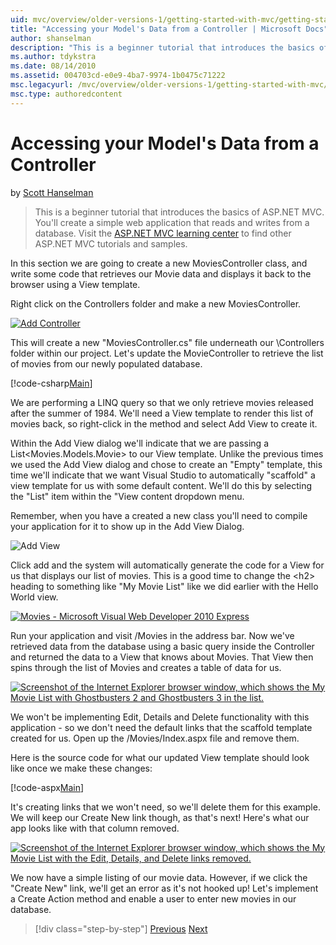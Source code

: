 ```yaml
---
uid: mvc/overview/older-versions-1/getting-started-with-mvc/getting-started-with-mvc-part5
title: "Accessing your Model's Data from a Controller | Microsoft Docs"
author: shanselman
description: "This is a beginner tutorial that introduces the basics of ASP.NET MVC. Create a simple web application that reads and writes from a database. (5 of 8)"
ms.author: tdykstra
ms.date: 08/14/2010
ms.assetid: 004703cd-e0e9-4ba7-9974-1b0475c71222
msc.legacyurl: /mvc/overview/older-versions-1/getting-started-with-mvc/getting-started-with-mvc-part5
msc.type: authoredcontent
---
```

# Accessing your Model's Data from a Controller

by [Scott Hanselman](https://github.com/shanselman)

> This is a beginner tutorial that introduces the basics of ASP.NET MVC. You'll create a simple web application that reads and writes from a database. Visit the [ASP.NET MVC learning center](../../../index.md) to find other ASP.NET MVC tutorials and samples.

In this section we are going to create a new MoviesController class, and write some code that retrieves our Movie data and displays it back to the browser using a View template.

Right click on the Controllers folder and make a new MoviesController.

[![Add Controller](getting-started-with-mvc-part5/_static/image2.png)](getting-started-with-mvc-part5/_static/image1.png)

This will create a new "MoviesController.cs" file underneath our \Controllers folder within our project. Let's update the MovieController to retrieve the list of movies from our newly populated database.

[!code-csharp[Main](getting-started-with-mvc-part5/samples/sample1.cs)]

We are performing a LINQ query so that we only retrieve movies released after the summer of 1984. We'll need a View template to render this list of movies back, so right-click in the method and select Add View to create it.

Within the Add View dialog we'll indicate that we are passing a List&lt;Movies.Models.Movie&gt; to our View template. Unlike the previous times we used the Add View dialog and chose to create an "Empty" template, this time we'll indicate that we want Visual Studio to automatically "scaffold" a view template for us with some default content. We'll do this by selecting the "List" item within the "View content dropdown menu.

Remember, when you have a created a new class you'll need to compile your application for it to show up in the Add View Dialog.

![Add View](getting-started-with-mvc-part5/_static/image3.png)

Click add and the system will automatically generate the code for a View for us that displays our list of movies. This is a good time to change the &lt;h2&gt; heading to something like "My Movie List" like we did earlier with the Hello World view.

[![Movies - Microsoft Visual Web Developer 2010 Express](getting-started-with-mvc-part5/_static/image5.png)](getting-started-with-mvc-part5/_static/image4.png)

Run your application and visit /Movies in the address bar. Now we've retrieved data from the database using a basic query inside the Controller and returned the data to a View that knows about Movies. That View then spins through the list of Movies and creates a table of data for us.

[![Screenshot of the Internet Explorer browser window, which shows the My Movie List with Ghostbusters 2 and Ghostbusters 3 in the list.](getting-started-with-mvc-part5/_static/image7.png)](getting-started-with-mvc-part5/_static/image6.png)

We won't be implementing Edit, Details and Delete functionality with this application - so we don't need the default links that the scaffold template created for us. Open up the /Movies/Index.aspx file and remove them.

Here is the source code for what our updated View template should look like once we make these changes:

[!code-aspx[Main](getting-started-with-mvc-part5/samples/sample2.aspx)]

It's creating links that we won't need, so we'll delete them for this example. We will keep our Create New link though, as that's next! Here's what our app looks like with that column removed.

[![Screenshot of the Internet Explorer browser window, which shows the My Movie List with the Edit, Details, and Delete links removed.](getting-started-with-mvc-part5/_static/image9.png)](getting-started-with-mvc-part5/_static/image8.png)

We now have a simple listing of our movie data. However, if we click the "Create New" link, we'll get an error as it's not hooked up! Let's implement a Create Action method and enable a user to enter new movies in our database.

> [!div class="step-by-step"]
> [Previous](getting-started-with-mvc-part4.md)
> [Next](getting-started-with-mvc-part6.md)

